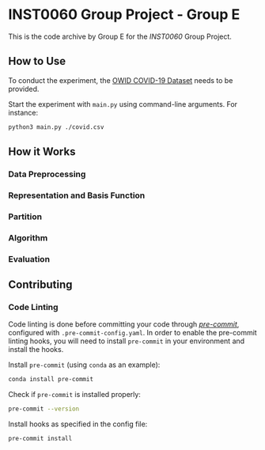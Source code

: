 # INST0060 Group Project - Group E

This is the code archive by Group E for the *INST0060* Group Project.

## How to Use

To conduct the experiment, the [OWID COVID-19 Dataset](https://covid.ourworldindata.org/data/owid-covid-data.csv) needs to be provided.

Start the experiment with `main.py` using command-line arguments. For instance:

```bash
python3 main.py ./covid.csv
```

## How it Works

### Data Preprocessing

### Representation and Basis Function

### Partition

### Algorithm

### Evaluation

## Contributing

### Code Linting

Code linting is done before committing your code through [_pre-commit_](https://pre-commit.com), configured with `.pre-commit-config.yaml`. In order to enable the pre-commit linting hooks, you will need to install `pre-commit` in your environment and install the hooks.

Install `pre-commit` (using `conda` as an example):

```bash
conda install pre-commit
```

Check if `pre-commit` is installed properly:

```bash
pre-commit --version
```

Install hooks as specified in the config file:

```bash
pre-commit install
```
